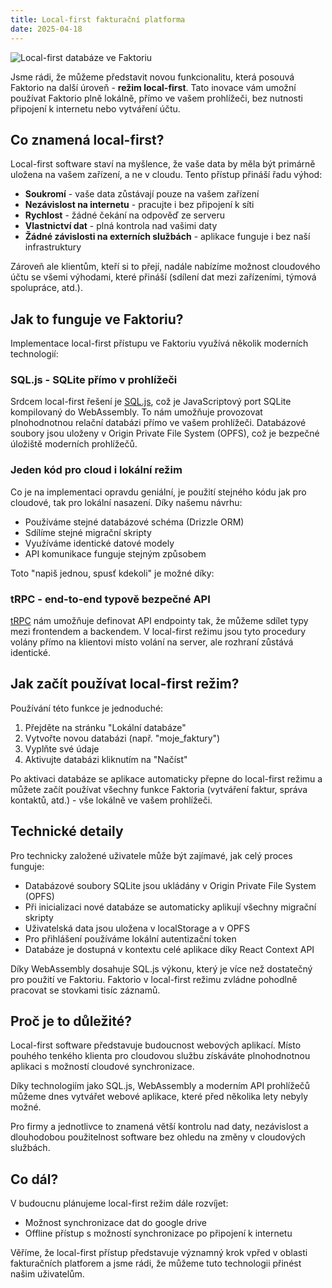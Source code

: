 ```yaml
---
title: Local-first fakturační platforma
date: 2025-04-18
---
```


![Local-first databáze ve Faktoriu](../../../images/cfdeaa7e66634251023815c5ddd3920444fb9cce31cb925474f03a417f79e206.png)

Jsme rádi, že můžeme představit novou funkcionalitu, která posouvá Faktorio na další úroveň - **režim local-first**. Tato inovace vám umožní používat Faktorio plně lokálně, přímo ve vašem prohlížeči, bez nutnosti připojení k internetu nebo vytváření účtu.

## Co znamená local-first?

Local-first software staví na myšlence, že vaše data by měla být primárně uložena na vašem zařízení, a ne v cloudu. Tento přístup přináší řadu výhod:

- **Soukromí** - vaše data zůstávají pouze na vašem zařízení
- **Nezávislost na internetu** - pracujte i bez připojení k síti
- **Rychlost** - žádné čekání na odpověď ze serveru
- **Vlastnictví dat** - plná kontrola nad vašimi daty
- **Žádné závislosti na externích službách** - aplikace funguje i bez naší infrastruktury

Zároveň ale klientům, kteří si to přejí, nadále nabízíme možnost cloudového účtu se všemi výhodami, které přináší (sdílení dat mezi zařízeními, týmová spolupráce, atd.).

## Jak to funguje ve Faktoriu?

Implementace local-first přístupu ve Faktoriu využívá několik moderních technologií:

### SQL.js - SQLite přímo v prohlížeči

Srdcem local-first řešení je [SQL.js](https://sql.js.org/), což je JavaScriptový port SQLite kompilovaný do WebAssembly. To nám umožňuje provozovat plnohodnotnou relační databázi přímo ve vašem prohlížeči. Databázové soubory jsou uloženy v Origin Private File System (OPFS), což je bezpečné úložiště moderních prohlížečů.

### Jeden kód pro cloud i lokální režim

Co je na implementaci opravdu geniální, je použití stejného kódu jak pro cloudové, tak pro lokální nasazení. Díky našemu návrhu:

- Používáme stejné databázové schéma (Drizzle ORM)
- Sdílíme stejné migrační skripty
- Využíváme identické datové modely
- API komunikace funguje stejným způsobem

Toto "napiš jednou, spusť kdekoli" je možné díky:

### tRPC - end-to-end typově bezpečné API

[tRPC](https://trpc.io/) nám umožňuje definovat API endpointy tak, že můžeme sdílet typy mezi frontendem a backendem. V local-first režimu jsou tyto procedury volány přímo na klientovi místo volání na server, ale rozhraní zůstává identické.

## Jak začít používat local-first režim?

Používání této funkce je jednoduché:

1. Přejděte na stránku "Lokální databáze"
2. Vytvořte novou databázi (např. "moje_faktury")
3. Vyplňte své údaje
4. Aktivujte databázi kliknutím na "Načíst"

Po aktivaci databáze se aplikace automaticky přepne do local-first režimu a můžete začít používat všechny funkce Faktoria (vytváření faktur, správa kontaktů, atd.) - vše lokálně ve vašem prohlížeči.

## Technické detaily

Pro technicky založené uživatele může být zajímavé, jak celý proces funguje:

- Databázové soubory SQLite jsou ukládány v Origin Private File System (OPFS)
- Při inicializaci nové databáze se automaticky aplikují všechny migrační skripty
- Uživatelská data jsou uložena v localStorage a v OPFS
- Pro přihlášení používáme lokální autentizační token
- Databáze je dostupná v kontextu celé aplikace díky React Context API

Díky WebAssembly dosahuje SQL.js výkonu, který je více než dostatečný pro použití ve Faktoriu. Faktorio v local-first režimu zvládne pohodlně pracovat se stovkami tisíc záznamů.

## Proč je to důležité?

Local-first software představuje budoucnost webových aplikací. Místo pouhého tenkého klienta pro cloudovou službu získáváte plnohodnotnou aplikaci s možností cloudové synchronizace.

Díky technologiím jako SQL.js, WebAssembly a moderním API prohlížečů můžeme dnes vytvářet webové aplikace, které před několika lety nebyly možné.

Pro firmy a jednotlivce to znamená větší kontrolu nad daty, nezávislost a dlouhodobou použitelnost software bez ohledu na změny v cloudových službách.

## Co dál?

V budoucnu plánujeme local-first režim dále rozvíjet:

- Možnost synchronizace dat do google drive
- Offline přístup s možností synchronizace po připojení k internetu

Věříme, že local-first přístup představuje významný krok vpřed v oblasti fakturačních platforem a jsme rádi, že můžeme tuto technologii přinést našim uživatelům.
